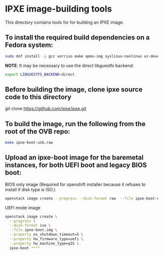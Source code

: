 # IPXE image-building tools


This directory contains tools for for building an IPXE image.

## To install the required build dependencies on a Fedora system:

```bash
sudo dnf install -y gcc xorriso make qemu-img syslinux-nonlinux xz-devel
```

**NOTE**: It may be necessary to use the direct libguestfs backend:

```bash
export LIBGUESTFS_BACKEND=direct
```

## Before building the image, clone ipxe source code to this directory

git clone https://github.com/ipxe/ipxe.git

## To build the image, run the following from the root of the OVB repo:

```bash
make ipxe-boot-usb.raw
```

## Upload an ipxe-boot image for the baremetal instances, for both UEFI boot and legacy BIOS boot:


BIOS only image (Required for openshift installer because it refuses to install if disk type is ISO.)

```bash
openstack image create --progress --disk-format raw  --file ipxe-boot-usb.raw ipxe-boot-usb
```

UEFI mode image

```bash
openstack image create \
  --progress \
  --disk-format iso \
  --file ipxe-boot.img \
  --property os_shutdown_timeout=5 \
  --property hw_firmware_type=uefi \
  --property hw_machine_type=q35 \
  ipxe-boot ****
```
